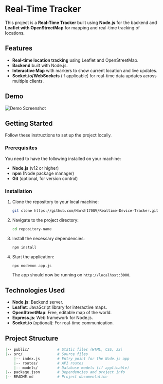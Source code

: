 # Real-Time Tracker

This project is a **Real-Time Tracker** built using **Node.js** for the backend and **Leaflet with OpenStreetMap** for mapping and real-time tracking of locations.

## Features

- **Real-time location tracking** using Leaflet and OpenStreetMap.
- **Backend** built with Node.js.
- **Interactive Map** with markers to show current location and live updates.
- **Socket.io/WebSockets** (if applicable) for real-time data updates across multiple clients.

## Demo

![Demo Screenshot](path/to/screenshot.png)  


## Getting Started

Follow these instructions to set up the project locally.

### Prerequisites

You need to have the following installed on your machine:

- **Node.js** (v12 or higher)
- **npm** (Node package manager)
- **Git** (optional, for version control)

### Installation

1. Clone the repository to your local machine:
    ```bash
    git clone https://github.com/Harsh1708V/Realtime-Device-Tracker.git
    ```

2. Navigate to the project directory:
    ```bash
    cd repository-name
    ```

3. Install the necessary dependencies:
    ```bash
    npm install
    ```

4. Start the application:
    ```bash
    npx nodemon app.js
    ```
   The app should now be running on `http://localhost:3000`.

## Technologies Used

- **Node.js**: Backend server.
- **Leaflet**: JavaScript library for interactive maps.
- **OpenStreetMap**: Free, editable map of the world.
- **Express.js**: Web framework for Node.js.
- **Socket.io** (optional): For real-time communication.

## Project Structure

```bash
|-- public/             # Static files (HTML, CSS, JS)
|-- src/                # Source files
    |-- index.js        # Entry point for the Node.js app
    |-- routes/         # API routes
    |-- models/         # Database models (if applicable)
|-- package.json        # Dependencies and project info
|-- README.md           # Project documentation
